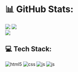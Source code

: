 # 📊 GitHub Stats:
![](https://github-readme-stats.vercel.app/api?username=lcruzz&show_icons=true&theme=nightowl&hide_border=true&include_all_commits=false&count_private=false)
![](https://github-readme-stats.vercel.app/api/top-langs/?username=lcruzz&theme=nightowl&hide_border=true&include_all_commits=false&count_private=false)<br/>
![](https://github-readme-streak-stats.herokuapp.com/?user=lcruzz&theme=nightowl&hide_border=true)


## 💻 Tech Stack:
<div style="display: inline_block">
  <img align="center" alt="html5" src="https://img.shields.io/badge/html5-%23E34F26.svg?style=flat&logo=html5&logoColor=white" />
  <img align="center" alt="css" src="https://img.shields.io/badge/css3-%231572B6.svg?style=flat&logo=css3&logoColor=white" />
  <img align="center" alt="js" src="https://img.shields.io/badge/javascript-%23323330.svg?style=flat&logo=javascript&logoColor=%23F7DF1E" />
  <img align="center" alt="js" src="https://img.shields.io/badge/python-3670A0?style=flat&logo=python&logoColor=ffdd54" />
</div><br/>
